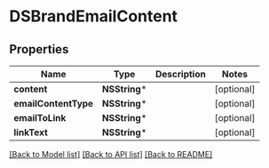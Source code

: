 # DSBrandEmailContent

## Properties
Name | Type | Description | Notes
------------ | ------------- | ------------- | -------------
**content** | **NSString*** |  | [optional] 
**emailContentType** | **NSString*** |  | [optional] 
**emailToLink** | **NSString*** |  | [optional] 
**linkText** | **NSString*** |  | [optional] 

[[Back to Model list]](../README.md#documentation-for-models) [[Back to API list]](../README.md#documentation-for-api-endpoints) [[Back to README]](../README.md)


